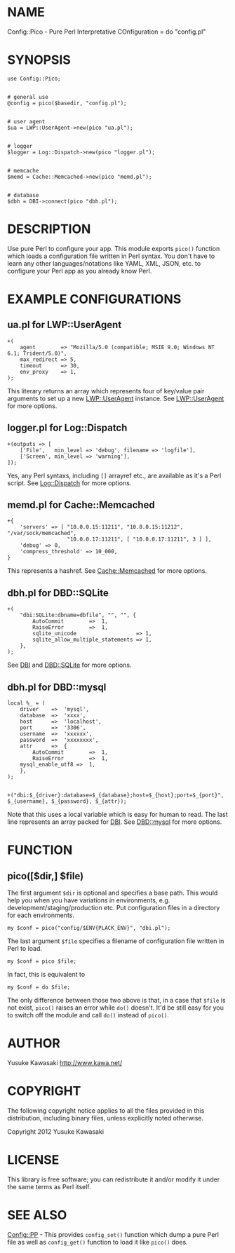 # NAME

Config::Pico - Pure Perl Interpretative COnfiguration = do "config.pl"

# SYNOPSIS

    use Config::Pico;
    

    # general use
    @config = pico($basedir, "config.pl");
    

    # user agent
    $ua = LWP::UserAgent->new(pico "ua.pl");
    

    # logger
    $logger = Log::Dispatch->new(pico "logger.pl");
    

    # memcache
    $memd = Cache::Memcached->new(pico "memd.pl");
    

    # database
    $dbh = DBI->connect(pico "dbh.pl");

# DESCRIPTION

Use pure Perl to configure your app. This module exports `pico()`
function which loads a configuration file written in Perl syntax.
You don't have to learn any other languages/notations like YAML,
XML, JSON, etc. to configure your Perl app as you already know Perl.

# EXAMPLE CONFIGURATIONS

## ua.pl for LWP::UserAgent

    +(
        agent        => "Mozilla/5.0 (compatible; MSIE 9.0; Windows NT 6.1; Trident/5.0)",
        max_redirect => 5,
        timeout      => 30,
        env_proxy    => 1,
    );

This literary returns an array which represents four of key/value
pair arguments to set up a new [LWP::UserAgent](http://search.cpan.org/perldoc?LWP::UserAgent) instance.
See [LWP::UserAgent](http://search.cpan.org/perldoc?LWP::UserAgent) for more options.

## logger.pl for Log::Dispatch

    +(outputs => [
        ['File',   min_level => 'debug', filename => 'logfile'],
        ['Screen', min_level => 'warning'],
    ]);

Yes, any Perl syntaxs, including `[]` arrayref etc., are available
as it's a Perl script.
See [Log::Dispatch](http://search.cpan.org/perldoc?Log::Dispatch) for more options.

## memd.pl for Cache::Memcached

    +{
        'servers' => [ "10.0.0.15:11211", "10.0.0.15:11212", "/var/sock/memcached",
                       "10.0.0.17:11211", [ "10.0.0.17:11211", 3 ] ],
        'debug' => 0,
        'compress_threshold' => 10_000,
    }

This represents a hashref.
See [Cache::Memcached](http://search.cpan.org/perldoc?Cache::Memcached) for more options.

## dbh.pl for DBD::SQLite

    +(
        "dbi:SQLite:dbname=dbfile", "", "", {
            AutoCommit        =>  1,
            RaiseError        =>  1,
            sqlite_unicode                   => 1,
            sqlite_allow_multiple_statements => 1,
        },
    );

See [DBI](http://search.cpan.org/perldoc?DBI) and [DBD::SQLite](http://search.cpan.org/perldoc?DBD::SQLite) for more options.

## dbh.pl for DBD::mysql

    local %_ = (
        driver    =>  'mysql',
        database  =>  'xxxx',
        host      =>  'localhost',
        port      =>  '3306',
        username  =>  'xxxxxx',
        password  =>  'xxxxxxxx',
        attr      =>  {
            AutoCommit        =>  1,
            RaiseError        =>  1,
	    mysql_enable_utf8 =>  1,
        },
    );
    

    +("dbi:$_{driver}:database=$_{database};host=$_{host};port=$_{port}", $_{username}, $_{password}, $_{attr});

Note that this uses a local variable which is easy for human to read.
The last line represents an array packed for [DBI](http://search.cpan.org/perldoc?DBI).
See [DBD::mysql](http://search.cpan.org/perldoc?DBD::mysql) for more options.

# FUNCTION

## pico(\[$dir,\] $file)

The first argument `$dir` is optional and specifies a base path.
This would help you when you have variations in environments,
e.g. development/staging/production etc.
Put configuration files in a directory for each environments.

    my $conf = pico("config/$ENV{PLACK_ENV}", "dbi.pl");

The last argument `$file` specifies a filename of configuration
file written in Perl to load.

    my $conf = pico $file;

In fact, this is equivalent to

    my $conf = do $file;

The only difference between those two above is that, in a case that
`$file` is not exist, `pico()` raises an error while `do()` doesn't.
It'd be still easy for you to switch off the module and call `do()`
instead of `pico()`.

# AUTHOR

Yusuke Kawasaki http://www.kawa.net/

# COPYRIGHT

The following copyright notice applies to all the files provided in
this distribution, including binary files, unless explicitly noted
otherwise.

Copyright 2012 Yusuke Kawasaki

# LICENSE

This library is free software; you can redistribute it and/or modify
it under the same terms as Perl itself.

# SEE ALSO

[Config::PP](http://search.cpan.org/perldoc?Config::PP) - This provides `config_set()` function which dump
a pure Perl file as well as `config_get()` function to load it
like `pico()` does.